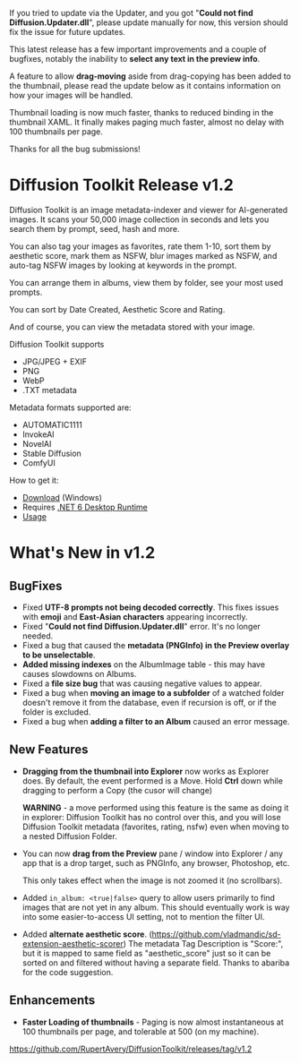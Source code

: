 If you tried to update via the Updater, and you got "**Could not find Diffusion.Updater.dll**", please update manually for now, this version should fix the issue for future updates.

This latest release has a few important improvements and a couple of bugfixes, notably the inability to **select any text in the preview info**.

A feature to allow **drag-moving** aside from drag-copying has been added to the thumbnail, please read the update below as it contains information on how your images will be handled.

Thumbnail loading is now much faster, thanks to reduced binding in the thumbnail XAML.  It finally makes paging much faster, almost no delay with 100 thumbnails per page.

Thanks for all the bug submissions!

# Diffusion Toolkit Release v1.2

Diffusion Toolkit is an image metadata-indexer and viewer for AI-generated images.  It scans your 50,000 image collection in seconds and lets you search them by prompt, seed, hash and more.

You can also tag your images as favorites, rate them 1-10, sort them by aesthetic score, mark them as NSFW, blur images marked as NSFW, and auto-tag NSFW images by looking at keywords in the prompt.

You can arrange them in albums, view them by folder, see your most used prompts.

You can sort by Date Created, Aesthetic Score and Rating.

And of course, you can view the metadata stored with your image.

Diffusion Toolkit supports

* JPG/JPEG + EXIF
* PNG
* WebP
* .TXT metadata

Metadata formats supported are:

* AUTOMATIC1111
* InvokeAI
* NovelAI
* Stable Diffusion
* ComfyUI

How to get it:

* [Download](https://github.com/RupertAvery/DiffusionToolkit/releases/tag/v1.2
) (Windows)
* Requires [.NET 6 Desktop Runtime](https://dotnet.microsoft.com/en-us/download/dotnet/6.0) 
* [Usage](https://github.com/RupertAvery/DiffusionToolkit/blob/master/Diffusion.Toolkit/Tips.md)

# What's New in v1.2

## BugFixes

* Fixed **UTF-8 prompts not being decoded correctly**.  This fixes issues with **emoji** and **East-Asian characters** appearing incorrectly.
* Fixed "**Could not find Diffusion.Updater.dll**" error.  It's no longer needed.
* Fixed a bug that caused the **metadata (PNGInfo) in the Preview overlay to be unselectable**.
* **Added missing indexes** on the AlbumImage table - this may have causes slowdowns on Albums.
* Fixed a **file size bug** that was causing negative values to appear. 
* Fixed a bug when **moving an image to a subfolder** of a watched folder doesn't remove it from the database, even if recursion is off, or if the folder is excluded.
* Fixed a bug when **adding a filter to an Album** caused an error message.

## New Features 

* **Dragging from the thumbnail into Explorer** now works as Explorer does. By default, the event performed is a Move. Hold **Ctrl** down while dragging to perform a Copy (the cusor will change)

   **WARNING** - a move performed using this feature is the same as doing it in explorer: Diffusion Toolkit has no control over this, and you will lose Diffusion Toolkit metadata (favorites, rating, nsfw) even when moving to a nested Diffusion Folder.

* You can now **drag from the Preview** pane / window into Explorer / any app that is a drop target, such as PNGInfo, any browser, Photoshop, etc.
   
   This only takes effect when the image is not zoomed it (no scrollbars). 

* Added `in_album: <true|false>` query to allow users primarily to find images that are not yet in any album. This should eventually work is way into some easier-to-access UI setting, not to mention the filter UI.

* Added **alternate aesthetic score**. (https://github.com/vladmandic/sd-extension-aesthetic-scorer) The metadata Tag Description is "Score:", but it is mapped to same field as "aesthetic_score" just so it can be sorted on and filtered without having a separate field.  Thanks to abariba for the code suggestion.

## Enhancements

* **Faster Loading of thumbnails** - Paging is now almost instantaneous at 100 thumbnails per page, and tolerable at 500 (on my machine). 


   


https://github.com/RupertAvery/DiffusionToolkit/releases/tag/v1.2
